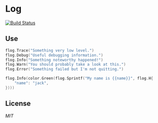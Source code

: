 # Log

[![Build Status](https://travis-ci.org/ivpusic/grpool.svg?branch=master)](https://github.com/infinitasx/easi-go-aws)

## Use
```go
flog.Trace("Something very low level.")
flog.Debug("Useful debugging information.")
flog.Info("Something noteworthy happened!")
flog.Warn("You should probably take a look at this.")
flog.Error("Something failed but I'm not quitting.")

flog.Info(color.Green(flog.Sprintf("My name is {{name}}", flog.H{
    "name": "jack",
})))
```

## License
*MIT*